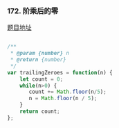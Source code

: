 ### 172. 阶乘后的零

[题目地址](https://leetcode-cn.com/problems/factorial-trailing-zeroes/)

```javascript

/**
 * @param {number} n
 * @return {number}
 */
var trailingZeroes = function(n) {
    let count = 0;
    while(n>0) {
       count += Math.floor(n/5);
       n = Math.floor(n / 5);
    }
    return count;
};

```